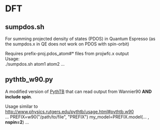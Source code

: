 # DFT

## sumpdos.sh 
For summing projected density of states (PDOS) in Quantum Espresso (as the sumpdos.x in QE does not work on PDOS with spin-orbit)

Requires prefix-proj.pdos_atom#* files from projwfc.x output  
Usage:  
./sumpdos.sh atom1 atom2 ...

## pythtb_w90.py
A modified version of [PythTB](http://www.physics.rutgers.edu/pythtb/) that can read output from Wannier90 **AND include spin**.  

Usage similar to http://www.physics.rutgers.edu/pythtb/usage.html#pythtb.w90  
...
PREFIX=w90("/path/to/file", "PREFIX")
my_model=PREFIX.model(... , **nspin=2**)
...
